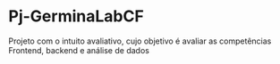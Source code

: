 # Pj-GerminaLabCF
Projeto com o intuito avaliativo, cujo objetivo é avaliar as competências Frontend, backend e análise de dados  
